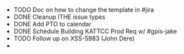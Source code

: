 - TODO Doc on how to change the template in #jira
- DONE Cleanup ITHE issue types
- DONE Add PTO to calendar
- DONE Schedule Building KATTCC Prod Req w/ #gpis-jake
- TODO Follow up on XSS-5983 (John Dere)
-
